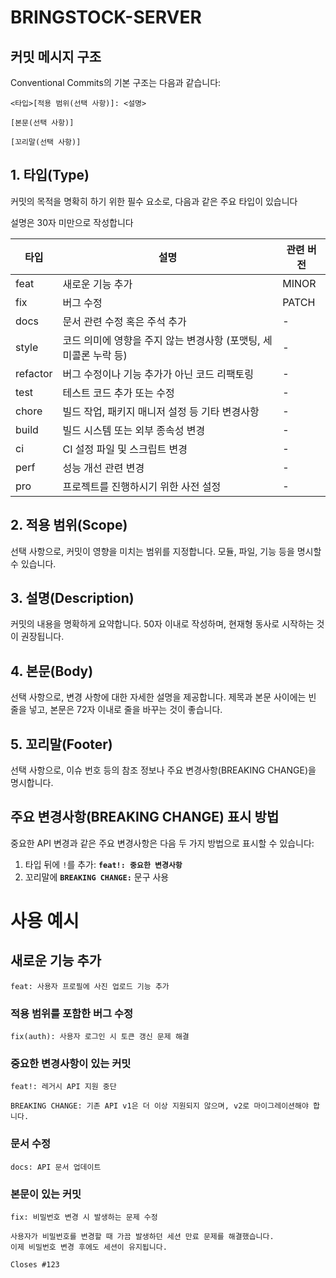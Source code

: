 # BRINGSTOCK-SERVER

## **커밋 메시지 구조**

Conventional Commits의 기본 구조는 다음과 같습니다:

```
<타입>[적용 범위(선택 사항)]: <설명>

[본문(선택 사항)]

[꼬리말(선택 사항)]
```

## **1. 타입(Type)**

커밋의 목적을 명확히 하기 위한 필수 요소로, 다음과 같은 주요 타입이 있습니다

설명은 30자 미만으로 작성합니다

| 타입 | 설명 | 관련 버전 |
| --- | --- | --- |
| feat | 새로운 기능 추가 | MINOR |
| fix | 버그 수정 | PATCH |
| docs | 문서 관련 수정 혹은 주석 추가 | - |
| style | 코드 의미에 영향을 주지 않는 변경사항 (포맷팅, 세미콜론 누락 등) | - |
| refactor | 버그 수정이나 기능 추가가 아닌 코드 리팩토링 | - |
| test | 테스트 코드 추가 또는 수정 | - |
| chore | 빌드 작업, 패키지 매니저 설정 등 기타 변경사항 | - |
| build | 빌드 시스템 또는 외부 종속성 변경 | - |
| ci | CI 설정 파일 및 스크립트 변경 | - |
| perf | 성능 개선 관련 변경 | - |
| pro | 프로젝트를 진행하시기 위한 사전 설정 | - |

## **2. 적용 범위(Scope)**

선택 사항으로, 커밋이 영향을 미치는 범위를 지정합니다. 모듈, 파일, 기능 등을 명시할 수 있습니다.

## **3. 설명(Description)**

커밋의 내용을 명확하게 요약합니다. 50자 이내로 작성하며, 현재형 동사로 시작하는 것이 권장됩니다.

## **4. 본문(Body)**

선택 사항으로, 변경 사항에 대한 자세한 설명을 제공합니다. 제목과 본문 사이에는 빈 줄을 넣고, 본문은 72자 이내로 줄을 바꾸는 것이 좋습니다.

## **5. 꼬리말(Footer)**

선택 사항으로, 이슈 번호 등의 참조 정보나 주요 변경사항(BREAKING CHANGE)을 명시합니다.

## **주요 변경사항(BREAKING CHANGE) 표시 방법**

중요한 API 변경과 같은 주요 변경사항은 다음 두 가지 방법으로 표시할 수 있습니다:

1. 타입 뒤에 `!`를 추가: **`feat!: 중요한 변경사항`**
2. 꼬리말에 **`BREAKING CHANGE:`** 문구 사용

# 사용 예시

## **새로운 기능 추가**

```
feat: 사용자 프로필에 사진 업로드 기능 추가
```

### 적용 범위를 포함한 버그 수정

```
fix(auth): 사용자 로그인 시 토큰 갱신 문제 해결
```

### 중요한 변경사항이 있는 커밋

```
feat!: 레거시 API 지원 중단

BREAKING CHANGE: 기존 API v1은 더 이상 지원되지 않으며, v2로 마이그레이션해야 합니다.
```

### 문서 수정

```
docs: API 문서 업데이트
```

### 본문이 있는 커밋

```
fix: 비밀번호 변경 시 발생하는 문제 수정

사용자가 비밀번호를 변경할 때 가끔 발생하던 세션 만료 문제를 해결했습니다.
이제 비밀번호 변경 후에도 세션이 유지됩니다.

Closes #123

```